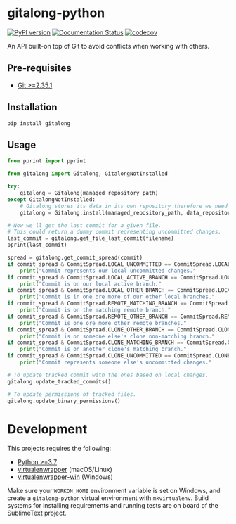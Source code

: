 # gitalong-python

[![PyPI version](https://badge.fury.io/py/gitalong-python.svg)](https://badge.fury.io/py/gitalong-python)
[![Documentation Status](https://readthedocs.org/projects/gitalong-python/badge/?version=latest)](https://gitalong-python.readthedocs.io/en/latest)
[![codecov](https://codecov.io/gh/douglaslassance/gitalong-python/branch/main/graph/badge.svg?token=5267NA3EQQ)](https://codecov.io/gh/douglaslassance/gitalong-python)

An API built-on top of Git to avoid conflicts when working with others.

## Pre-requisites

-   [Git >=2.35.1](https://git-scm.com/downloads)

## Installation

```
pip install gitalong
```

## Usage

```python
from pprint import pprint

from gitalong import Gitalong, GitalongNotInstalled

try:
    gitalong = Gitalong(managed_repository_path)
except GitalongNotInstalled:
    # Gitalong stores its data in its own repository therefore we need to pass that repository URL.
    gitalong = Gitalong.install(managed_repository_path, data_repository_url)

# Now we'll get the last commit for a given file.
# This could return a dummy commit representing uncommitted changes.
last_commit = gitalong.get_file_last_commit(filename)
pprint(last_commit)

spread = gitalong.get_commit_spread(commit)
if commit_spread & CommitSpread.LOCAL_UNCOMMITTED == CommitSpread.LOCAL_UNCOMMITTED:
    print("Commit represents our local uncommitted changes."
if commit_spread & CommitSpread.LOCAL_ACTIVE_BRANCH == CommitSpread.LOCAL_ACTIVE_BRANCH:
    print("Commit is on our local active branch."
if commit_spread & CommitSpread.LOCAL_OTHER_BRANCH == CommitSpread.LOCAL_OTHER_BRANCH:
    print("Commit is in one ore more of our other local branches."
if commit_spread & CommitSpread.REMOTE_MATCHING_BRANCH == CommitSpread.REMOTE_MATCHING_BRANCH:
    print("Commit is on the matching remote branch."
if commit_spread & CommitSpread.REMOTE_OTHER_BRANCH == CommitSpread.REMOTE_OTHER_BRANCH:
    print("Commit is one ore more other remote branches."
if commit_spread & CommitSpread.CLONE_OTHER_BRANCH == CommitSpread.CLONE_OTHER_BRANCH:
    print("Commit is on someone else's clone non-matching branch."
if commit_spread & CommitSpread.CLONE_MATCHING_BRANCH == CommitSpread.CLONE_MATCHING_BRANCH:
    print("Commit is on another clone's matching branch."
if commit_spread & CommitSpread.CLONE_UNCOMMITTED == CommitSpread.CLONE_UNCOMMITTED:
    print("Commit represents someone else's uncommitted changes."

# To update tracked commit with the ones based on local changes.
gitalong.update_tracked_commits()

# To update permissions of tracked files.
gitalong.update_binary_permissions()
```

# Development

This projects requires the following:

-   [Python >=3.7](https://www.python.org/downloads/)
-   [virtualenwrapper](https://pypi.org/project/virtualenvwrapper/) (macOS/Linux)
-   [virtualenwrapper-win](https://pypi.org/project/virtualenvwrapper-win/) (Windows)

Make sure your `WORKON_HOME` environment variable is set on Windows, and create a `gitalong-python` virtual environment with `mkvirtualenv`.
Build systems for installing requirements and running tests are on board of the SublimeText project.
